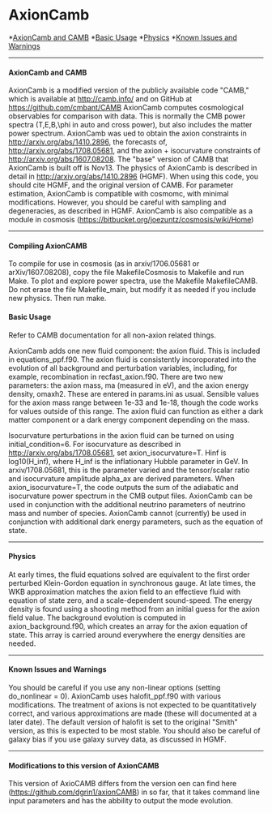 # <a name="top"></a>AxionCamb
*[AxionCamb and CAMB](#intro)
*[Basic Usage](#basics)
*[Physics](#physics)
*[Known Issues and Warnings](#warnings)

----------------------------------------------------------------------
#### <a name="intro"></a>AxionCamb and CAMB

AxionCamb is a modified version of the publicly available code "CAMB," which is available at http://camb.info/ and on GitHub at https://github.com/cmbant/CAMB
AxionCamb computes cosmological observables for comparison with data. This is normally the CMB power spectra (T,E,B,\phi in auto and cross power), but also includes the matter power spectrum. AxionCamb was ued to obtain the axion constraints in http://arxiv.org/abs/1410.2896, the forecasts of, http://arxiv.org/abs/1708.05681, and the axion + isocurvature constraints of http://arxiv.org/abs/1607.08208.
The "base" version of CAMB that AxionCamb is built off is Nov13. 
The physics of AxionCamb is described in detail in http://arxiv.org/abs/1410.2896 (HGMF). When using this code, you should cite HGMF, and the original version of CAMB.
For parameter estimation, AxionCamb is compatible with cosmomc, with minimal modifications. However, you should be careful with sampling and degeneracies, as described in HGMF.
AxionCamb is also compatible as a module in cosmosis (https://bitbucket.org/joezuntz/cosmosis/wiki/Home)

----------------------------------------------------------------------
#### <a name="basics"></a>Compiling AxionCAMB

To compile for use in cosmosis (as in arxiv/1706.05681 or arXiv/1607.08208), copy the file MakefileCosmosis to Makefile and run Make. To plot and explore power spectra, use the Makefile MakefileCAMB. Do not erase the file Makefile_main, but modify it as needed if you include new physics. Then run make.

#### <a name="basics"></a>Basic Usage

Refer to CAMB documentation for all non-axion related things. 

AxionCamb adds one new fluid component: the axion fluid. This is included in equations_ppf.f90.
The axion fluid is consistently incoroporated into the evolution of all background and perturbation variables, including, for example, recombination in recfast_axion.f90.
There are two new parameters: the axion mass, ma (measured in eV), and the axion energy density, omaxh2. These are entered in params.ini as usual.
Sensible values for the axion mass range between 1e-33 and 1e-18, though the code works for values outside of this range.
The axion fluid can function as either a dark matter component or a dark energy component depending on the mass.

Isocurvature perturbations in the axion fluid can be turned on using initial_condition=6. 
For isocurvature as described in http://arxiv.org/abs/1708.05681, set axion_isocurvature=T. Hinf is log10(H_inf), where H_inf is the inflationary Hubble parameter in GeV. In arxiv/1708.05681, this is the parameter varied and the tensor/scalar ratio and isocurvature amplitude alpha_ax are derived parameters.  When axion_isocurvature=T, the code outputs the sum of the adiabatic and isocurvature power spectrum in the CMB output files.
AxionCamb can be used in conjunction with the additional neutrino parameters of neutrino mass and number of species.
AxionCamb cannot (currently) be used in conjunction with additional dark energy parameters, such as the equation of state.

----------------------------------------------------------------------
#### <a name="physics"></a>Physics

At early times, the fluid equations solved are equivalent to the first order perturbed Klein-Gordon equation in synchronous gauge.
At late times, the WKB approximation matches the axion field to an effectieve fluid with equation of state zero, and a scale-dependent sound-speed.
The energy density is found using a shooting method from an initial guess for the axion field value. 
The background evolution is computed in axion_background.f90, which creates an array for the axion equation of state. This array is carried around everywhere the energy densities are needed.

----------------------------------------------------------------------
#### <a name="warnings"></a>Known Issues and Warnings

You should be careful if you use any non-linear options (setting do_nonlinear \= 0). AxionCamb uses halofit_ppf.f90 with various modifications. The treatment of axions is not expected to be quantitatively correct, and various approximations are made (these will documented at a later date). The default version of halofit is set to the original "Smith" version, as this is expected to be most stable.
You should also be careful of galaxy bias if you use galaxy survey data, as discussed in HGMF.

----------------------------------------------------------------------
#### <a name="Modifications"></a>Modifications to this version of AxionCAMB

This version of AxioCAMB differs from the version oen can find here (https://github.com/dgrin1/axionCAMB) in so far, that it takes command line input parameters and has the abbility to output the mode evolution.
